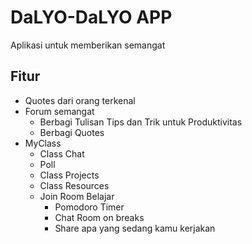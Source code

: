 # DaLYO-DaLYO APP

Aplikasi untuk memberikan semangat

## Fitur

- Quotes dari orang terkenal
- Forum semangat
  - Berbagi Tulisan Tips dan Trik untuk Produktivitas
  - Berbagi Quotes
- MyClass
  - Class Chat
  - Poll
  - Class Projects
  - Class Resources
  - Join Room Belajar
    - Pomodoro Timer
    - Chat Room on breaks
    - Share apa yang sedang kamu kerjakan